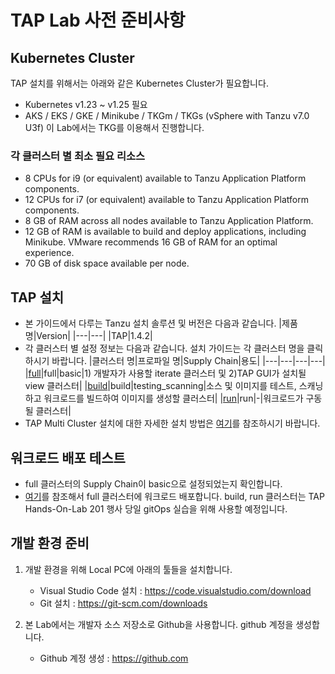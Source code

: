 # TAP Lab 사전 준비사항

## Kubernetes Cluster
TAP 설치를 위해서는 아래와 같은 Kubernetes Cluster가 필요합니다.
- Kubernetes v1.23 ~ v1.25 필요
- AKS / EKS / GKE / Minikube / TKGm / TKGs (vSphere with Tanzu v7.0 U3f)
이 Lab에서는 TKG를 이용해서 진행합니다.

### 각 클러스터 별 최소 필요 리소스
- 8 CPUs for i9 (or equivalent) available to Tanzu Application Platform components.
- 12 CPUs for i7 (or equivalent) available to Tanzu Application Platform components.
- 8 GB of RAM across all nodes available to Tanzu Application Platform.
- 12 GB of RAM is available to build and deploy applications, including Minikube. VMware recommends 16 GB of RAM for an optimal experience.
- 70 GB of disk space available per node.

## TAP 설치
-  본 가이드에서 다루는 Tanzu 설치 솔루션 및 버전은 다음과 같습니다.
   |제품명|Version|
   |---|---|
   |TAP|1.4.2|
- 각 클러스터 별 설정 정보는 다음과 같습니다. 설치 가이드는 각 클러스터 명을 클릭하시기 바랍니다.
   |클러스터 명|프로파일 명|Supply Chain|용도|
   |---|---|---|---|
   |[full](./multicluster/full/install-full.md)|full|basic|1) 개발자가 사용할 iterate 클러스터 및 2)TAP GUI가 설치될 view 클러스터|
   |[build](./multicluster/buildc/install-build.md)|build|testing_scanning|소스 및 이미지를 테스트, 스캐닝하고 워크로드를 빌드하여 이미지를 생성할 클러스터|
   |[run](./multicluster/run/install-run.md)|run|-|워크로드가 구동될 클러스터|
- TAP Multi Cluster 설치에 대한 자세한 설치 방법은 [여기](https://docs.vmware.com/en/VMware-Tanzu-Application-Platform/1.4/tap/multicluster-installing-multicluster.html)를 참조하시기 바랍니다.

## 워크로드 배포 테스트
- full 클러스터의 Supply Chain이 basic으로 설정되었는지 확인합니다.
- [여기](https://github.com/tanzukorea/TAP-HOL/blob/main/tap/app-deploy.md)를 참조해서 full 클러스터에 워크로드 배포합니다. build, run 클러스터는 TAP Hands-On-Lab 201 행사 당일 gitOps 실습을 위해 사용할 예정입니다.


## 개발 환경 준비
1. 개발 환경을 위해 Local PC에 아래의 툴들을 설치합니다.
   - Visual Studio Code 설치 : https://code.visualstudio.com/download
   - Git 설치 : https://git-scm.com/downloads
   
2. 본 Lab에서는 개발자 소스 저장소로 Github을 사용합니다. github 계정을 생성합니다.
   - Github 계정 생성 : https://github.com
